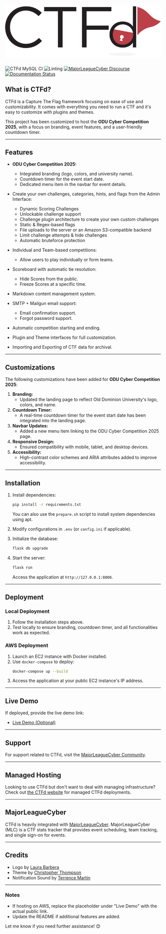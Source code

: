 # ![](https://github.com/CTFd/CTFd/blob/master/CTFd/themes/core/static/img/logo.png?raw=true)

![CTFd MySQL CI](https://github.com/CTFd/CTFd/workflows/CTFd%20MySQL%20CI/badge.svg?branch=master)
![Linting](https://github.com/CTFd/CTFd/workflows/Linting/badge.svg?branch=master)
[![MajorLeagueCyber Discourse](https://img.shields.io/discourse/status?server=https%3A%2F%2Fcommunity.majorleaguecyber.org%2F)](https://community.majorleaguecyber.org/)
[![Documentation Status](https://api.netlify.com/api/v1/badges/6d10883a-77bb-45c1-a003-22ce1284190e/deploy-status)](https://docs.ctfd.io)

## What is CTFd?

CTFd is a Capture The Flag framework focusing on ease of use and customizability. It comes with everything you need to run a CTF and it's easy to customize with plugins and themes.

This project has been customized to host the **ODU Cyber Competition 2025**, with a focus on branding, event features, and a user-friendly countdown timer.

---

## Features

- **ODU Cyber Competition 2025:**

  - Integrated branding (logo, colors, and university name).
  - Countdown timer for the event start date.
  - Dedicated menu item in the navbar for event details.

- Create your own challenges, categories, hints, and flags from the Admin Interface:
  - Dynamic Scoring Challenges
  - Unlockable challenge support
  - Challenge plugin architecture to create your own custom challenges
  - Static & Regex-based flags
  - File uploads to the server or an Amazon S3-compatible backend
  - Limit challenge attempts & hide challenges
  - Automatic bruteforce protection
- Individual and Team-based competitions:
  - Allow users to play individually or form teams.
- Scoreboard with automatic tie resolution:
  - Hide Scores from the public.
  - Freeze Scores at a specific time.
- Markdown content management system.
- SMTP + Mailgun email support:
  - Email confirmation support.
  - Forgot password support.
- Automatic competition starting and ending.
- Plugin and Theme interfaces for full customization.
- Importing and Exporting of CTF data for archival.

---

## Customizations

The following customizations have been added for **ODU Cyber Competition 2025**:

1. **Branding:**
   - Updated the landing page to reflect Old Dominion University's logo, colors, and name.
2. **Countdown Timer:**
   - A real-time countdown timer for the event start date has been integrated into the landing page.
3. **Navbar Updates:**
   - Added a new menu item linking to the ODU Cyber Competition 2025 page.
4. **Responsive Design:**
   - Ensured compatibility with mobile, tablet, and desktop devices.
5. **Accessibility:**
   - High-contrast color schemes and ARIA attributes added to improve accessibility.

---

## Installation

1. Install dependencies:

   ```bash
   pip install -r requirements.txt
   ```

   You can also use the `prepare.sh` script to install system dependencies using apt.

2. Modify configurations in `.env` (or `config.ini` if applicable).

3. Initialize the database:

   ```bash
   flask db upgrade
   ```

4. Start the server:
   ```bash
   flask run
   ```
   Access the application at `http://127.0.0.1:8000`.

---

## Deployment

### **Local Deployment**

1. Follow the installation steps above.
2. Test locally to ensure branding, countdown timer, and all functionalities work as expected.

### **AWS Deployment**

1. Launch an EC2 instance with Docker installed.
2. Use `docker-compose` to deploy:
   ```bash
   docker-compose up --build
   ```
3. Access the application at your public EC2 instance's IP address.

---

## Live Demo

If deployed, provide the live demo link:

- [Live Demo (Optional)]()

---

## Support

For support related to CTFd, visit the [MajorLeagueCyber Community](https://community.majorleaguecyber.org/).

---

## Managed Hosting

Looking to use CTFd but don't want to deal with managing infrastructure? Check out [the CTFd website](https://ctfd.io/) for managed CTFd deployments.

---

## MajorLeagueCyber

CTFd is heavily integrated with [MajorLeagueCyber](https://majorleaguecyber.org/). MajorLeagueCyber (MLC) is a CTF stats tracker that provides event scheduling, team tracking, and single sign-on for events.

---

## Credits

- Logo by [Laura Barbera](http://www.laurabb.com/)
- Theme by [Christopher Thompson](https://github.com/breadchris)
- Notification Sound by [Terrence Martin](https://soundcloud.com/tj-martin-composer)

---

### **Notes**

- If hosting on AWS, replace the placeholder under "Live Demo" with the actual public link.
- Update the README if additional features are added.

Let me know if you need further assistance! 😊
